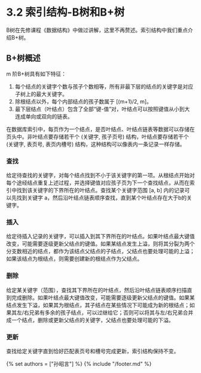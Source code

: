 # 3.2 索引结构-B树和B+树
B树在先修课程《数据结构》中做过讲解，这里不再赘述。索引结构中我们重点介绍B+树。

## B+树概述
m 阶B+树具有如下特征：
1. 每个结点的关键字个数与孩子个数相等，所有非最下层的结点的关键字是对应子树上的最大关键字。
2. 除根结点以外，每个内部结点的孩子数属于 [(m+1)/2, m]。 
3. 最下层结点（叶结点）包含了全部“键-值”对，叶结点可以按照键值从小到大连成单向或双向的链表。

在数据库索引中，每页作为一个结点，是否叶结点、叶结点链表等数据可以存储在页头中。非叶结点要存储若干个 (关键字, 孩子页号) 结构，叶结点要存储若干个 (关键字, 表页号, 表页内槽号) 结构，这种结构可以像表内一条记录一样存储。

### 查找
给定待查找的关键字，对每个结点找到不小于该关键字的第一项。从根结点开始对每个途经结点重复上述过程，并选择键值对应孩子页为下一个查找结点，从而在索引中找到该关键字的下界所在的叶结点。查找某个关键字范围 [a, b] 内的记录可以先找到关键字 a，然后沿叶结点链表顺序查找，直到某个叶结点存在大于b的关键字。

### 插入
给定待插入记录的关键字，可以插入到其下界所在的叶结点。如果叶结点最大键值改变，可能需要逐级更新父结点的键值。如果某结点发生上溢，则将其分裂为两个分支数相近的结点，都作为该结点父结点的子结点，父结点也要处理可能的上溢；如果该结点为根结点，则需要创建新的根结点作为父结点。

### 删除
给定某关键字（范围），查找其下界所在的叶结点，然后沿叶结点链表顺序扫描直到完成删除。如果叶结点最大键值改变，可能需要逐级更新父结点的键值。如果某结点发生下溢，如果其为根结点，其子结点在某些情况下可能成为新的根结点；如果其左/右兄弟有多余的孩子结点，可以过继给它；否则可以将其与左/右兄弟合并成一个结点，删除或更新父结点的关键字，父结点也要处理可能的下溢。

### 更新
查找给定关键字直到恰好匹配表页号和槽号完成更新，索引结构保持不变。

{% set authors = ["孙昭言"] %}
{% include "/footer.md" %}
